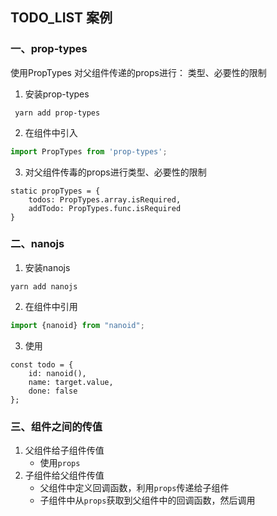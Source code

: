 ## TODO_LIST 案例

### 一、prop-types
使用PropTypes 对父组件传递的props进行： 类型、必要性的限制
1. 安装prop-types
```shell
 yarn add prop-types
```
2. 在组件中引入
```javascript
import PropTypes from 'prop-types';
```
3. 对父组件传毒的props进行类型、必要性的限制
```
static propTypes = {
    todos: PropTypes.array.isRequired,
    addTodo: PropTypes.func.isRequired
}
```
### 二、nanojs
1. 安装nanojs
```shell
yarn add nanojs
```
2. 在组件中引用
```javascript
import {nanoid} from "nanoid";
```
3. 使用
```
const todo = {
    id: nanoid(),
    name: target.value,
    done: false
};
```

### 三、组件之间的传值
1. 父组件给子组件传值
   - 使用`props`
2. 子组件给父组件传值
   - 父组件中定义回调函数，利用`props`传递给子组件
   - 子组件中从`props`获取到父组件中的回调函数，然后调用

